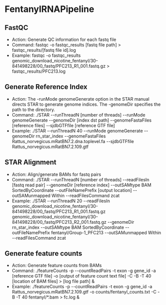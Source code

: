 # FentanylRNAPipeline

## FastQC
* Action: Generate QC information for each fastq file
* Command: fastqc -o fastqc_results [fastq file path] > fastqc_results/[fastq file id].log
* Example: fastqc -o fastqc_results genomic_download_nicotine_fentanyl/30-841498228/00_fastq/PFC213_R1_001.fastq.gz > fastqc_results/PFC213.log

## Generate Reference Index
* Action: The -runMode genomeGenerate option in the STAR manual directs STAR to generate genome indices. The -genomeDir specifies the path to the directory.
* Command: ./STAR --runThreadN [number of threads] --runMode genomeGenerate --genomeDir [index dst path] --genomeFastaFiles [reference files] --sjdbGTFfile [reference GTF file] 
* Example: ./STAR --runThreadN 40 --runMode genomeGenerate --genomeDir rn_star_index --genomeFastaFiles Rattus_norvegicus.mRatBN7.2.dna.toplevel.fa --sjdbGTFfile Rattus_norvegicus.mRatBN7.2.109.gtf

## STAR Alignment
* Action: Align/generate BAMs for fastq pairs
* Command: ./STAR --runThreadN [number of threads] --readFilesIn [fastq read pair] --genomeDir [reference index] --outSAMtype BAM SortedByCoordinate --outFileNamePrefix [output location] --outSAMunmapped Within --readFilesCommand zcat
* Example: ./STAR --runThreadN 20 --readFilesIn genomic_download_nicotine_fentanyl/30-841498228/00_fastq/PFC213_R1_001.fastq.gz genomic_download_nicotine_fentanyl/30-841498228/00_fastq/PFC213_R2_001.fastq.gz --genomeDir rn_star_index --outSAMtype BAM SortedByCoordinate --outFileNamePrefix fentanyl/Group-1_PFC213 --outSAMunmapped Within --readFilesCommand zcat

## Generate feature counts
* Action: Generate feature counts from BAMs
* Command: ./featureCounts -p --countReadPairs -t exon -g gene_id -a [reference GTF file] -o [output of feature count text file] -C -B -T 40 [location of BAM files] > [log file path] &
* Example: ./featureCounts -p --countReadPairs -t exon -g gene_id -a Rattus_norvegicus.mRatBN7.2.109.gtf -o counts/fentanyl_counts.txt -C -B -T 40 fentanyl/*.bam > fc.log &
